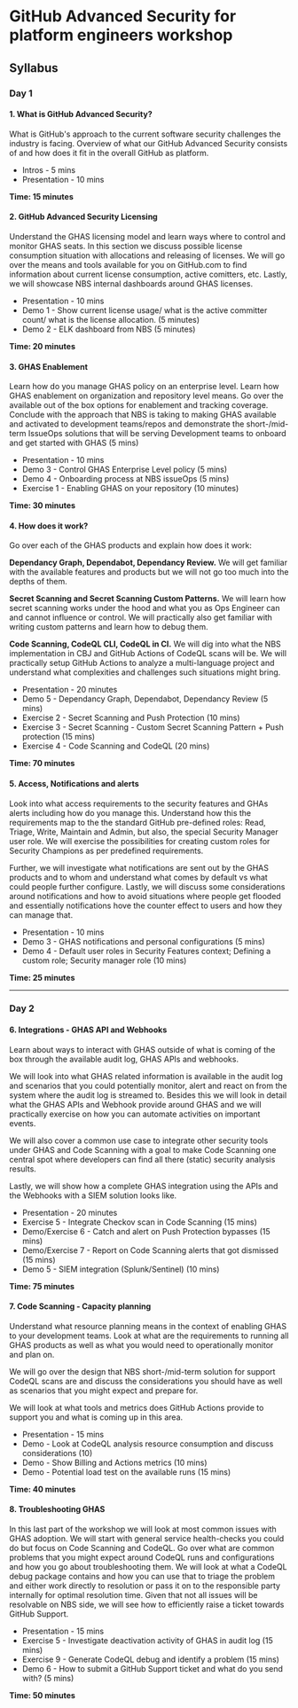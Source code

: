 
# GitHub Advanced Security for platform engineers workshop

## Syllabus

### Day 1

#### 1. What is GitHub Advanced Security? 
What is GitHub's approach to the current software security challenges the industry is facing. Overview of what our GitHub Advanced Security consists of and how does it fit in the overall GitHub as platform.

- Intros - 5 mins
- Presentation - 10 mins

**Time: 15 minutes**

#### 2. GitHub Advanced Security Licensing
Understand the GHAS licensing model and learn ways where to control and monitor GHAS seats. In this section we discuss possible license consumption situation with allocations and releasing of licenses.
We will go over the means and tools available for you on GitHub.com to find information about current license consumption, active comitters, etc. Lastly, we will showcase NBS internal dashboards around GHAS licenses.

- Presentation - 10 mins
- Demo 1 - Show current license usage/ what is the active committer count/ what is the license allocation. (5 minutes)
- Demo 2 - ELK dashboard from NBS (5 minutes)

**Time: 20 minutes**

#### 3. GHAS Enablement
Learn how do you manage GHAS policy on an enterprise level. Learn how GHAS enablement on organization and repository level means. Go over the available out of the box options for enablement and tracking coverage.
Conclude with the approach that NBS is taking to making GHAS available and activated to development teams/repos and demonstrate the short-/mid-term IssueOps solutions that will be serving Development teams to onboard and get started with GHAS (5 mins)

- Presentation - 10 mins
- Demo 3 - Control GHAS Enterprise Level policy (5 mins)
- Demo 4 - Onboarding process at NBS issueOps (5 mins)
- Exercise 1 - Enabling GHAS on your repository (10 minutes)

**Time: 30 minutes**

#### 4. How does it work?
Go over each of the GHAS products and explain how does it work:

**Dependancy Graph, Dependabot, Dependancy Review.** We will get familiar with the available features and products but we will not go too much into the depths of them.

**Secret Scanning and Secret Scanning Custom Patterns.** We will learn how secret scanning works under the hood and what you as Ops Engineer can and cannot influence or control. We will practically also get familiar with writing custom patterns and learn how to debug them.

**Code Scanning, CodeQL CLI, CodeQL in CI.** We will dig into what the NBS implementation in CBJ and GitHub Actions of CodeQL scans will be. We will practically setup GitHub Actions to analyze a multi-language project and understand what complexities and challenges such situations might bring.

- Presentation - 20 minutes
- Demo 5 - Dependancy Graph, Dependabot, Dependancy Review (5 mins)
- Exercise 2 - Secret Scanning and Push Protection (10 mins)
- Exercise 3 - Secret Scanning - Custom Secret Scanning Pattern + Push protection (15 mins)
- Exercise 4 - Code Scanning and CodeQL (20 mins)

**Time: 70 minutes**

#### 5. Access, Notifications and alerts

Look into what access requirements to the security features and GHAs alerts including how do you manage this. Understand how this the requirements map to the the standard GitHub pre-defined roles: Read, Triage, Write, Maintain and Admin, but also, the special Security Manager user role. We will exercise the possibilities for creating custom roles for Security Champions as per predefined requirements. 

Further, we will investigate what notifications are sent out by the GHAS products and to whom and understand what comes by default vs what could people further configure.
Lastly, we will discuss some considerations around notifications and how to avoid situations where people get flooded and essentially notifications hove the counter effect to users and how they can manage that.

- Presentation - 10 mins
- Demo 3 - GHAS notifications and personal configurations (5 mins)
- Demo 4 - Default user roles in Security Features context; Defining a custom role; Security manager role (10 mins)

**Time: 25 minutes**

---

### Day 2

#### 6. Integrations - GHAS API and Webhooks

Learn about ways to interact with GHAS outside of what is coming of the box through the available audit log, GHAS APIs and webhooks. 

We will look into what GHAS related information is available in the audit log and scenarios that you could potentially monitor, alert and react on from the system where the audit log is streamed to.
Besides this we will look in detail what the GHAS APIs and Webhook provide around GHAS and we will practically exercise on how you can automate activities on important events.

We will also cover a common use case to integrate other security tools under GHAS and Code Scanning with a goal to make Code Scanning one central spot where developers can find all there (static) security analysis results.

Lastly, we will show how a complete GHAS integration using the APIs and the Webhooks with a SIEM solution looks like.

- Presentation - 20 minutes
- Exercise 5 - Integrate Checkov scan in Code Scanning (15 mins)
- Demo/Exercise  6 - Catch and alert on Push Protection bypasses (15 mins)
- Demo/Exercise 7 - Report on Code Scanning alerts that got dismissed (15 mins)
- Demo 5 - SIEM integration (Splunk/Sentinel) (10 mins)

**Time: 75 minutes**

#### 7. Code Scanning - Capacity planning

Understand what resource planning means in the context of enabling GHAS to your development teams. Look at what are the requirements to running all GHAS products as well as what you would need to operationally monitor and plan on.

We will go over the design that NBS short-/mid-term solution for support CodeQL scans are and discuss the considerations you should have as well as scenarios that you might expect and prepare for.

We will look at what tools and metrics does GitHub Actions provide to support you and what is coming up in this area.

- Presentation - 15 mins
- Demo - Look at CodeQL analysis resource consumption and discuss considerations (10)
- Demo - Show Billing and Actions metrics (10 mins)
- Demo - Potential load test on the available runs (15 mins)

**Time: 40 minutes**

#### 8. Troubleshooting GHAS

In this last part of the workshop we will look at most common issues with GHAS adoption. We will start with general service health-checks you could do but focus on Code Scanning and CodeQL. Go over what are common problems that you might expect around CodeQL runs and configurations and how you go about troubleshooting them. We will look at what a CodeQL debug package contains and how you can use that to triage the problem and either work directly to resolution or pass it on to the responsible party internally for optimal resolution time. Given that not all issues will be resolvable on NBS side, we will see how to efficiently raise a ticket towards GitHub Support.

- Presentation - 15 mins
- Exercise 5 - Investigate deactivation activity of GHAS in audit log (15 mins)
- Exercise 9 - Generate CodeQL debug and identify a problem (15 mins)
- Demo 6 - How to submit a GitHub Support ticket and what do you send with? (5 mins)

**Time: 50 minutes**
